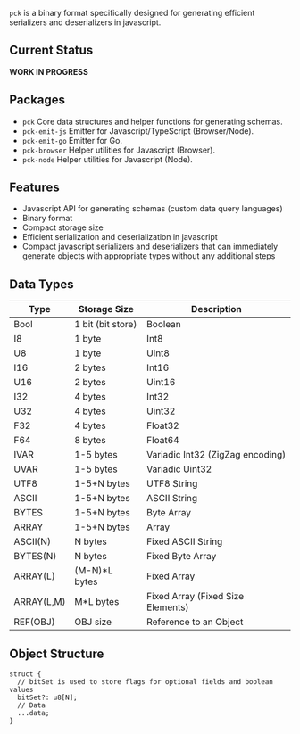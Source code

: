 `pck` is a binary format specifically designed for generating efficient serializers and deserializers in javascript.

## Current Status

**WORK IN PROGRESS**

## Packages

- `pck` Core data structures and helper functions for generating schemas.
- `pck-emit-js` Emitter for Javascript/TypeScript (Browser/Node).
- `pck-emit-go` Emitter for Go.
- `pck-browser` Helper utilities for Javascript (Browser).
- `pck-node` Helper utilities for Javascript (Node).

## Features

- Javascript API for generating schemas (custom data query languages)
- Binary format
- Compact storage size
- Efficient serialization and deserialization in javascript
- Compact javascript serializers and deserializers that can immediately generate objects with appropriate types without
any additional steps

## Data Types

| Type       | Storage Size      | Description                       |
| ---        | ---               | ---                               |
| Bool       | 1 bit (bit store) | Boolean                           |
| I8         | 1 byte            | Int8                              |
| U8         | 1 byte            | Uint8                             |
| I16        | 2 bytes           | Int16                             |
| U16        | 2 bytes           | Uint16                            |
| I32        | 4 bytes           | Int32                             |
| U32        | 4 bytes           | Uint32                            |
| F32        | 4 bytes           | Float32                           |
| F64        | 8 bytes           | Float64                           |
| IVAR       | 1-5 bytes         | Variadic Int32 (ZigZag encoding)  |
| UVAR       | 1-5 bytes         | Variadic Uint32                   |
| UTF8       | 1-5+N bytes       | UTF8 String                       |
| ASCII      | 1-5+N bytes       | ASCII String                      |
| BYTES      | 1-5+N bytes       | Byte Array                        |
| ARRAY      | 1-5+N bytes       | Array                             |
| ASCII(N)   | N bytes           | Fixed ASCII String                |
| BYTES(N)   | N bytes           | Fixed Byte Array                  |
| ARRAY(L)   | (M-N)*L bytes     | Fixed Array                       |
| ARRAY(L,M) | M*L bytes         | Fixed Array (Fixed Size Elements) |
| REF(OBJ)   | OBJ size          | Reference to an Object            |

## Object Structure

```
struct {
  // bitSet is used to store flags for optional fields and boolean values
  bitSet?: u8[N];
  // Data
  ...data;
}
```
